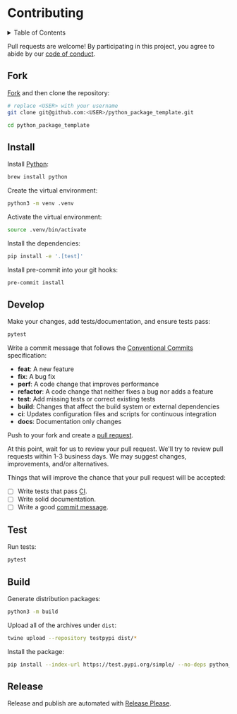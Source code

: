 # Contributing

<details>
<summary>Table of Contents</summary>

- [Fork](#fork)
- [Install](#install)
- [Develop](#develop)
- [Test](#test)
- [Build](#build)
- [Release](#release)

</details>

Pull requests are welcome! By participating in this project, you agree to abide by our [code of conduct](https://github.com/remarkablemark/.github/blob/master/CODE_OF_CONDUCT.md).

## Fork

[Fork](https://github.com/remarkablemark/python_package_template/fork) and then clone the repository:

```sh
# replace <USER> with your username
git clone git@github.com:<USER>/python_package_template.git
```

```sh
cd python_package_template
```

## Install

Install [Python](https://www.python.org/):

```sh
brew install python
```

Create the virtual environment:

```sh
python3 -m venv .venv
```

Activate the virtual environment:

```sh
source .venv/bin/activate
```

Install the dependencies:

```sh
pip install -e '.[test]'
```

Install pre-commit into your git hooks:

```sh
pre-commit install
```

## Develop

Make your changes, add tests/documentation, and ensure tests pass:

```sh
pytest
```

Write a commit message that follows the [Conventional Commits](https://www.conventionalcommits.org/) specification:

- **feat**: A new feature
- **fix**: A bug fix
- **perf**: A code change that improves performance
- **refactor**: A code change that neither fixes a bug nor adds a feature
- **test**: Add missing tests or correct existing tests
- **build**: Changes that affect the build system or external dependencies
- **ci**: Updates configuration files and scripts for continuous integration
- **docs**: Documentation only changes

Push to your fork and create a [pull request](https://github.com/remarkablemark/python_package_template/compare/).

At this point, wait for us to review your pull request. We'll try to review pull requests within 1-3 business days. We may suggest changes, improvements, and/or alternatives.

Things that will improve the chance that your pull request will be accepted:

- [ ] Write tests that pass [CI](https://github.com/remarkablemark/python_package_template/actions/workflows/test.yml).
- [ ] Write solid documentation.
- [ ] Write a good [commit message](https://github.com/angular/angular/blob/main/CONTRIBUTING.md#commit).

## Test

Run tests:

```sh
pytest
```

## Build

Generate distribution packages:

```sh
python3 -m build
```

Upload all of the archives under `dist`:

```sh
twine upload --repository testpypi dist/*
```

Install the package:

```sh
pip install --index-url https://test.pypi.org/simple/ --no-deps python_package_template
```

## Release

Release and publish are automated with [Release Please](https://github.com/googleapis/release-please).
